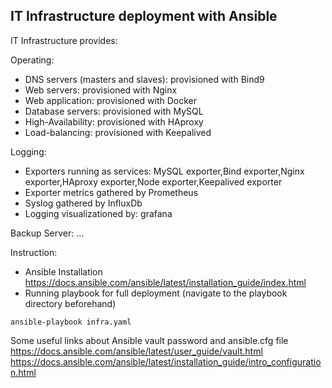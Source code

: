 IT Infrastructure deployment with Ansible
---

IT Infrastructure provides:

Operating:
- DNS servers (masters and slaves): provisioned with Bind9
- Web servers: provisioned with Nginx
- Web application: provisioned with Docker
- Database servers: provisioned with MySQL
- High-Availability: provisioned with HAproxy
- Load-balancing: provisioned with Keepalived

Logging:
- Exporters running as services: MySQL exporter,Bind exporter,Nginx exporter,HAproxy exporter,Node exporter,Keepalived exporter
- Exporter metrics gathered by Prometheus
- Syslog gathered by InfluxDb
- Logging visualizationed by: grafana

Backup Server:
...

Instruction:

- Ansible Installation  
<https://docs.ansible.com/ansible/latest/installation_guide/index.html>
- Running playbook for full deployment (navigate to the playbook directory beforehand)
~~~
ansible-playbook infra.yaml
~~~
Some useful links about Ansible vault password and ansible.cfg file  
<https://docs.ansible.com/ansible/latest/user_guide/vault.html>  
<https://docs.ansible.com/ansible/latest/installation_guide/intro_configuration.html>
